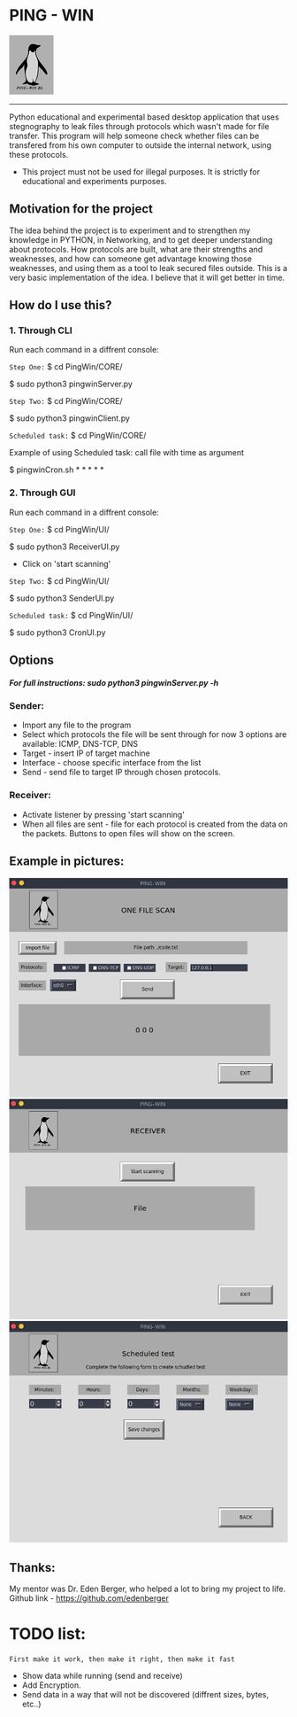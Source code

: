 

# PING - WIN 

![alt text](IMG/A.png)

---
Python educational and experimental based desktop application that uses stegnography to leak files through protocols which wasn't made for file transfer. 
This program will help someone check whether files can be transfered from his own computer to outside the internal network, using these protocols. 

* This project must not be used for illegal purposes. It is strictly for educational and experiments purposes. 

## Motivation for the project
The idea behind the project is to experiment and to strengthen my knowledge in PYTHON, in Networking, and to get deeper understanding about protocols. How protocols are built, what are their strengths and weaknesses, and how can someone get advantage knowing those weaknesses, and using them as a tool to leak secured files outside. 
This is a very basic implementation of the idea. I believe that it will get better in time.   

## How do I use this?

### 1. Through CLI
Run each command in a diffrent console:

`Step One:`
$ cd PingWin/CORE/

$ sudo python3 pingwinServer.py 

`Step Two:`
$ cd PingWin/CORE/

$ sudo python3 pingwinClient.py 

`Scheduled task:`
$ cd PingWin/CORE/

Example of using Scheduled task: call file with time as argument

$ pingwinCron.sh * * * * * 

### 2. Through GUI

Run each command in a diffrent console:

`Step One:`
$ cd PingWin/UI/

$ sudo python3 ReceiverUI.py 

* Click on 'start scanning' 

`Step Two:`
$ cd PingWin/UI/

$ sudo python3 SenderUI.py 

`Scheduled task:`
$ cd PingWin/UI/

$ sudo python3 CronUI.py 

## Options
##### For full instructions: sudo python3 pingwinServer.py -h
### Sender:
* Import any file to the program
* Select which protocols the file will be sent through
    for now 3 options are available: ICMP, DNS-TCP, DNS
* Target - insert IP of target machine
* Interface - choose specific interface from the list
* Send - send file to target IP through chosen protocols.

### Receiver:
* Activate listener by pressing 'start scanning'
* When all files are sent - file for each protocol is created from the data on the packets.  Buttons to open files will show on the screen. 

## Example in pictures:
![alt text](IMG/00.PNG)
![alt text](IMG/01.PNG)
![alt text](IMG/02.PNG)

## Thanks:
My mentor was Dr. Eden Berger, who helped a lot to bring my project to life. 
Github link - https://github.com/edenberger


# TODO list:

`First make it work, then make it right, then make it fast`

* Show data while running (send and receive)
* Add Encryption. 
* Send data in a way that will not be discovered (diffrent sizes, bytes, etc..)
